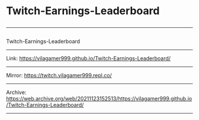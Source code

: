 # Twitch-Earnings-Leaderboard<hr>
Twitch-Earnings-Leaderboard<hr>
Link: https://vilagamer999.github.io/Twitch-Earnings-Leaderboard/ <hr>
Mirror: https://twitch.vilagamer999.repl.co/ <hr>
Archive: https://web.archive.org/web/20211123152513/https://vilagamer999.github.io/Twitch-Earnings-Leaderboard/ <hr>
